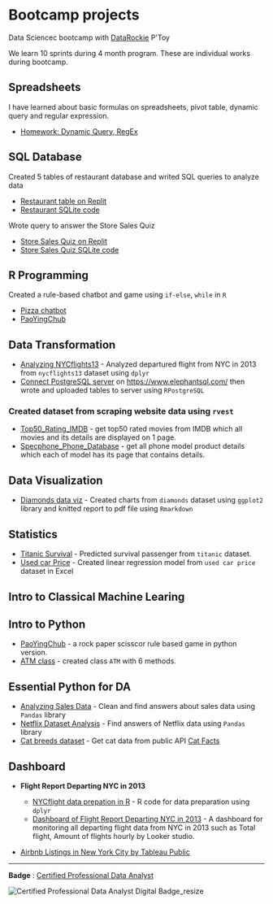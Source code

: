 # Bootcamp projects

Data Sciencec bootcamp with [DataRockie](https://datarockie.com/) P'Toy

We learn 10 sprints during 4 month program. These are individual works during bootcamp.

## Spreadsheets
I have learned about basic formulas on spreadsheets, pivot table, dynamic query and regular expression.
- [Homework: Dynamic Query, RegEx](https://docs.google.com/spreadsheets/d/1xDjfjO8ytwYwlKGJZTOHpCf4AVh6pDFi3WhvpMD9xu8/edit?usp=sharing)

## SQL Database
Created 5 tables of restaurant database and writed SQL queries to analyze data
- [Restaurant table on Replit](https://replit.com/@ThunpischaYodka/SQLhomeworkbatch6#main.sql)
- [Restaurant SQLite code](https://github.com/popuriity/bootcamp_projects/blob/main/SQL%20homework)

Wrote query to answer the Store Sales Quiz
- [Store Sales Quiz on Replit](https://replit.com/@ThunpischaYodka/SQLStoreSales?v=1)
- [Store Sales Quiz SQLite code](https://github.com/popuriity/bootcamp_projects/blob/main/SQL_StoreSales_Quiz.sql)

## R Programming
Created a rule-based chatbot and game using `if-else`, `while` in `R`
- [Pizza chatbot](https://replit.com/@ThunpischaYodka/Batch06chatbotpizza?v=1)
- [PaoYingChub](https://replit.com/@ThunpischaYodka/Batch6PaoYingChub?v=1)

## Data Transformation
- [Analyzing NYCflights13](https://github.com/popuriity/bootcamp_projects/blob/main/R/nycflights13_homework.ipynb) - Analyzed departured flight from NYC in 2013 from `nycflights13` dataset using `dplyr`
- [Connect PostgreSQL server](https://github.com/popuriity/bootcamp_projects/blob/main/R/Connect_PostgreSQL.ipynb) on https://www.elephantsql.com/ then wrote and uploaded tables to server using `RPostgreSQL`

### Created dataset from scraping website data using `rvest`
- [Top50_Rating_IMDB](https://github.com/popuriity/bootcamp_projects/blob/main/Scraping/Mini_Project1_Web_scraping_Top50_Rating_IMDB.ipynb) - get top50 rated movies from IMDB which all movies and its details are displayed on 1 page.
- [Specphone_Phone_Database](https://github.com/popuriity/bootcamp_projects/blob/main/Scraping/Mini_Project2_Specphone_Phone_Database.ipynb) - get all phone model product details which each of model has its page that contains details.

## Data Visualization
- [Diamonds data viz](https://github.com/popuriity/bootcamp_projects/blob/main/R/Homework_DataViz.pdf) - Created charts from `diamonds` dataset using `ggplot2` library and knitted report to pdf file using `Rmarkdown`

## Statistics
- [Titanic Survival](https://github.com/popuriity/bootcamp_projects/blob/main/Stats%20101/Titanic.ipynb) - Predicted survival passenger from `titanic` dataset.
- [Used car Price](https://github.com/popuriity/bootcamp_projects/blob/main/Stats%20101/Multiple%20Linear%20Regression/homeworkstat.md) - Created linear regression model from `used car price` dataset in Excel

## Intro to Classical Machine Learing

## Intro to Python
- [PaoYingChub](https://github.com/popuriity/bootcamp_projects/blob/main/Python/Python_PaoYingChub.ipynb) - a rock paper scisscor rule based game in python version.
- [ATM class](https://github.com/popuriity/bootcamp_projects/blob/main/Python/Python_ATM_class.ipynb) - created class `ATM` with 6 methods.

## Essential Python for DA
- [Analyzing Sales Data](https://github.com/popuriity/bootcamp_projects/blob/8ffbcef45f0979f84bc4e6bed5642462dd4438f4/Python/Course%20Pandas%20Foundation%20-%20Final%20Project%20-%20Analyzing%20Sales%20Data.ipynb) - Clean and find answers about sales data using `Pandas` library
- [Netflix Dataset Analysis](Python/Netflix_Dataset_Analysis.ipynb) - Find answers of Netflix data using `Pandas` library
- [Cat breeds dataset](https://github.com/popuriity/bootcamp_projects/blob/main/Python/API_Homework_cat_breeds_dataset.ipynb) - Get cat data from public API [Cat Facts](https://catfact.ninja)

## Dashboard
- **Flight Report Departing NYC in 2013**
  - [NYCflight data prepation in R](Dashboard/prepare_nycflights.R) - R code for data preparation using `dplyr`
  - [Dashboard of Flight Report Departing NYC in 2013](https://lookerstudio.google.com/reporting/1c3c20c1-fded-49b1-a276-01d8418f0dd9) - A dashboard for monitoring all departing flight data from NYC in 2013 such as Total flight, Amount of flights hourly by Looker studio.

- [Airbnb Listings in New York City by Tableau Public](https://public.tableau.com/views/AirBnBdashboard_16795933937700/Dashboard1?:language=en-US&:display_count=n&:origin=viz_share_link)

---

**Badge** : [Certified Professional Data Analyst](https://api.badgr.io/public/assertions/MaROjQWrTmaTYayOrXQD6g?identity__email=y.thunpischa%40gmail.com)

![Certified Professional Data Analyst Digital Badge_resize](https://user-images.githubusercontent.com/117500019/228330619-8a3ae33a-2ba6-4863-a802-2ca64e081bb1.png)

